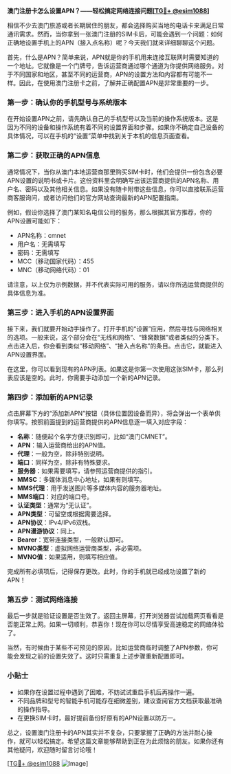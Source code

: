 **澳门注册卡怎么设置APN？——轻松搞定网络连接问题[[TG💪+ @esim1088](https://t.me/s/esim1088)]**

相信不少去澳门旅游或者长期居住的朋友，都会选择购买当地的电话卡来满足日常通讯需求。然而，当你拿到一张澳门注册的SIM卡后，可能会遇到一个问题：如何正确地设置手机上的APN（接入点名称）呢？今天我们就来详细聊聊这个问题。

首先，什么是APN？简单来说，APN就是你的手机用来连接互联网时需要知道的一个地址。它就像是一个门牌号，告诉运营商通过哪个通道为你提供网络服务。对于不同国家和地区，甚至不同的运营商，APN的设置方法和内容都有可能不一样。因此，在使用澳门注册卡之前，了解并正确配置APN是非常重要的一步。

### 第一步：确认你的手机型号与系统版本

在开始设置APN之前，请先确认自己的手机型号以及当前的操作系统版本。这是因为不同的设备和操作系统有着不同的设置界面和步骤。如果你不确定自己设备的具体情况，可以在手机的“设置”菜单中找到关于本机的信息页面查看。

### 第二步：获取正确的APN信息

通常情况下，当你从澳门本地运营商那里购买SIM卡时，他们会提供一份包含必要APN设置的说明书或卡片。这份资料里会明确写出该运营商提供的APN名称、用户名、密码以及其他相关信息。如果没有随卡附带这些信息，你可以直接联系运营商客服询问，或者访问他们的官方网站查询最新的APN配置指南。

例如，假设你选择了澳门某知名电信公司的服务，那么根据其官方推荐，你的APN设置可能如下：
- APN名称：cmnet
- 用户名：无需填写
- 密码：无需填写
- MCC（移动国家代码）：455
- MNC（移动网络代码）：01

请注意，以上仅为示例数据，并不代表实际可用的服务，请以你所选运营商提供的具体信息为准。

### 第三步：进入手机的APN设置界面

接下来，我们就要开始动手操作了。打开手机的“设置”应用，然后寻找与网络相关的选项。一般来说，这个部分会在“无线和网络”、“蜂窝数据”或者类似的分类下。点击进入后，你会看到类似“移动网络”、“接入点名称”的条目。点击它，就能进入APN设置界面。

在这里，你可以看到现有的APN列表。如果这是你第一次使用这张SIM卡，那么列表应该是空的。此时，你需要手动添加一个新的APN记录。

### 第四步：添加新的APN记录

点击屏幕下方的“添加新APN”按钮（具体位置因设备而异），将会弹出一个表单供你填写。按照前面提到的运营商提供的APN信息逐一填入对应字段：

- **名称**：随便起个名字方便识别即可，比如“澳门CMNET”。
- **APN**：输入运营商给出的APN值。
- **代理**：一般为空，除非特别说明。
- **端口**：同样为空，除非有特殊要求。
- **服务器**：如果需要填写，请参照运营商提供的指引。
- **MMSC**：多媒体消息中心地址，如果有则填写。
- **MMS代理**：用于发送图片等多媒体内容的服务器地址。
- **MMS端口**：对应的端口号。
- **认证类型**：通常为“无认证”。
- **APN类型**：可留空或根据需要选择。
- **APN协议**：IPv4/IPv6双栈。
- **APN漫游协议**：同上。
- **Bearer**：宽带连接类型，一般默认即可。
- **MVNO类型**：虚拟网络运营商类型，非必需项。
- **MVNO值**：如果适用，则填写相应值。

完成所有必填项后，记得保存更改。此时，你的手机就已经成功设置了新的APN！

### 第五步：测试网络连接

最后一步就是验证设置是否生效了。返回主屏幕，打开浏览器尝试加载网页看看是否能正常上网。如果一切顺利，恭喜你！现在你可以尽情享受高速稳定的网络体验了。

当然，有时候由于某些不可预见的原因，比如运营商临时调整了APN参数，你可能会发现之前的设置失效了。这时只需重复上述步骤重新配置即可。

### 小贴士

- 如果你在设置过程中遇到了困难，不妨试试重启手机后再操作一遍。
- 不同品牌和型号的智能手机可能存在细微差别，建议查阅官方文档获取最准确的操作指导。
- 在更换SIM卡时，最好提前备份好原有的APN设置以防万一。

总之，设置澳门注册卡的APN其实并不复杂，只要掌握了正确的方法并耐心操作，就可以轻松搞定。希望这篇文章能够帮助到正在为此烦恼的朋友。如果你还有其他疑问，欢迎随时留言讨论哦！

[[TG💪+ @esim1088](https://t.me/s/esim1088) ![Image](https://i.postimg.cc/4NQfJmqS/Snipaste-2025-05-13-00-14-12.png)]